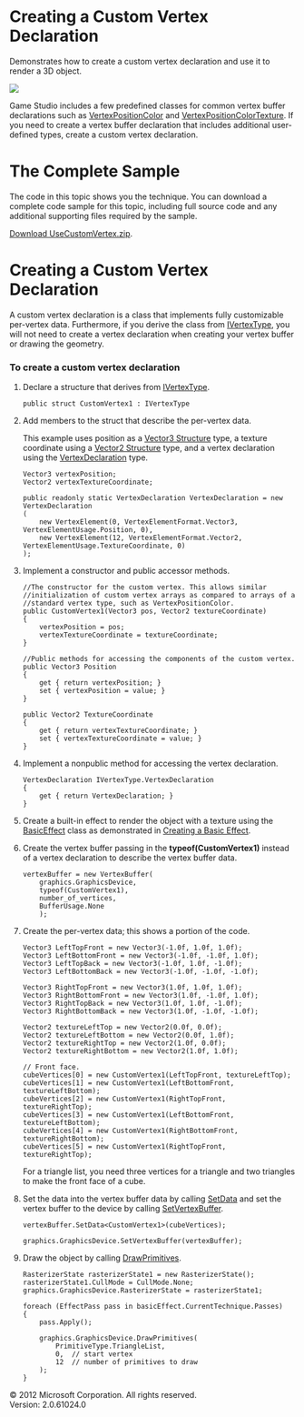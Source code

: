 ﻿

# Creating a Custom Vertex Declaration

Demonstrates how to create a custom vertex declaration and use it to render a 3D object.

![](graphics_custom_vertex.png)

Game Studio includes a few predefined classes for common vertex buffer declarations such as [VertexPositionColor](T_Microsoft_Xna_Framework_Graphics_VertexPositionColor.md) and [VertexPositionColorTexture](T_Microsoft_Xna_Framework_Graphics_VertexPositionColorTexture.md). If you need to create a vertex buffer declaration that includes additional user-defined types, create a custom vertex declaration.

# The Complete Sample

The code in this topic shows you the technique. You can download a complete code sample for this topic, including full source code and any additional supporting files required by the sample.

[Download UseCustomVertex.zip](http://go.microsoft.com/fwlink/?LinkId=258740).

# Creating a Custom Vertex Declaration

A custom vertex declaration is a class that implements fully customizable per-vertex data. Furthermore, if you derive the class from [IVertexType](T_Microsoft_Xna_Framework_Graphics_IVertexType.md), you will not need to create a vertex declaration when creating your vertex buffer or drawing the geometry.

### To create a custom vertex declaration

1.  Declare a structure that derives from [IVertexType](T_Microsoft_Xna_Framework_Graphics_IVertexType.md).
    
    ```
    public struct CustomVertex1 : IVertexType
    ```
    
2.  Add members to the struct that describe the per-vertex data.
    
    This example uses position as a [Vector3 Structure](T_Microsoft_Xna_Framework_Vector3.md) type, a texture coordinate using a [Vector2 Structure](T_Microsoft_Xna_Framework_Vector2.md) type, and a vertex declaration using the [VertexDeclaration](T_Microsoft_Xna_Framework_Graphics_VertexDeclaration.md) type.
    
    ```
    Vector3 vertexPosition;
    Vector2 vertexTextureCoordinate;
    
    public readonly static VertexDeclaration VertexDeclaration = new VertexDeclaration
    (
        new VertexElement(0, VertexElementFormat.Vector3, VertexElementUsage.Position, 0),
        new VertexElement(12, VertexElementFormat.Vector2, VertexElementUsage.TextureCoordinate, 0)
    );
    ```
    
3.  Implement a constructor and public accessor methods.
    
    ```
    //The constructor for the custom vertex. This allows similar 
    //initialization of custom vertex arrays as compared to arrays of a 
    //standard vertex type, such as VertexPositionColor.
    public CustomVertex1(Vector3 pos, Vector2 textureCoordinate)
    {
        vertexPosition = pos;
        vertexTextureCoordinate = textureCoordinate;
    }
    
    //Public methods for accessing the components of the custom vertex.
    public Vector3 Position
    {
        get { return vertexPosition; }
        set { vertexPosition = value; }
    }
    
    public Vector2 TextureCoordinate
    {
        get { return vertexTextureCoordinate; }
        set { vertexTextureCoordinate = value; }
    }
    ```
    
4.  Implement a nonpublic method for accessing the vertex declaration.
    
    ```
    VertexDeclaration IVertexType.VertexDeclaration
    {
        get { return VertexDeclaration; }
    }
    ```
    
5.  Create a built-in effect to render the object with a texture using the [BasicEffect](T_Microsoft_Xna_Framework_Graphics_BasicEffect.md) class as demonstrated in [Creating a Basic Effect](Use_BasicEffect.md).
    
6.  Create the vertex buffer passing in the **typeof(CustomVertex1)** instead of a vertex declaration to describe the vertex buffer data.
    
    ```
    vertexBuffer = new VertexBuffer(
        graphics.GraphicsDevice,
        typeof(CustomVertex1),
        number_of_vertices,
        BufferUsage.None
        );
    ```
    
7.  Create the per-vertex data; this shows a portion of the code.
    
    ```
    Vector3 LeftTopFront = new Vector3(-1.0f, 1.0f, 1.0f);
    Vector3 LeftBottomFront = new Vector3(-1.0f, -1.0f, 1.0f);
    Vector3 LeftTopBack = new Vector3(-1.0f, 1.0f, -1.0f);
    Vector3 LeftBottomBack = new Vector3(-1.0f, -1.0f, -1.0f);
    
    Vector3 RightTopFront = new Vector3(1.0f, 1.0f, 1.0f);
    Vector3 RightBottomFront = new Vector3(1.0f, -1.0f, 1.0f);
    Vector3 RightTopBack = new Vector3(1.0f, 1.0f, -1.0f);
    Vector3 RightBottomBack = new Vector3(1.0f, -1.0f, -1.0f);
    
    Vector2 textureLeftTop = new Vector2(0.0f, 0.0f);
    Vector2 textureLeftBottom = new Vector2(0.0f, 1.0f);
    Vector2 textureRightTop = new Vector2(1.0f, 0.0f);
    Vector2 textureRightBottom = new Vector2(1.0f, 1.0f);
    
    // Front face.
    cubeVertices[0] = new CustomVertex1(LeftTopFront, textureLeftTop);
    cubeVertices[1] = new CustomVertex1(LeftBottomFront, textureLeftBottom);
    cubeVertices[2] = new CustomVertex1(RightTopFront, textureRightTop);
    cubeVertices[3] = new CustomVertex1(LeftBottomFront, textureLeftBottom);
    cubeVertices[4] = new CustomVertex1(RightBottomFront, textureRightBottom);
    cubeVertices[5] = new CustomVertex1(RightTopFront, textureRightTop);
    ```
    
    For a triangle list, you need three vertices for a triangle and two triangles to make the front face of a cube.
    
8.  Set the data into the vertex buffer data by calling [SetData](O_M_Microsoft_Xna_Framework_Graphics_VertexBuffer_SetData.md) and set the vertex buffer to the device by calling [SetVertexBuffer](O_M_Microsoft_Xna_Framework_Graphics_GraphicsDevice_SetVertexBuffer.md).
    
    ```
    vertexBuffer.SetData<CustomVertex1>(cubeVertices);
    
    graphics.GraphicsDevice.SetVertexBuffer(vertexBuffer);
    ```
    
9.  Draw the object by calling [DrawPrimitives](M_Microsoft_Xna_Framework_Graphics_GraphicsDevice_DrawPrimitives.md).
    
    ```
    RasterizerState rasterizerState1 = new RasterizerState();
    rasterizerState1.CullMode = CullMode.None;
    graphics.GraphicsDevice.RasterizerState = rasterizerState1;
    
    foreach (EffectPass pass in basicEffect.CurrentTechnique.Passes)
    {
        pass.Apply();
    
        graphics.GraphicsDevice.DrawPrimitives(
            PrimitiveType.TriangleList,
            0,  // start vertex
            12  // number of primitives to draw
        );
    }
    ```
    

© 2012 Microsoft Corporation. All rights reserved.  
Version: 2.0.61024.0